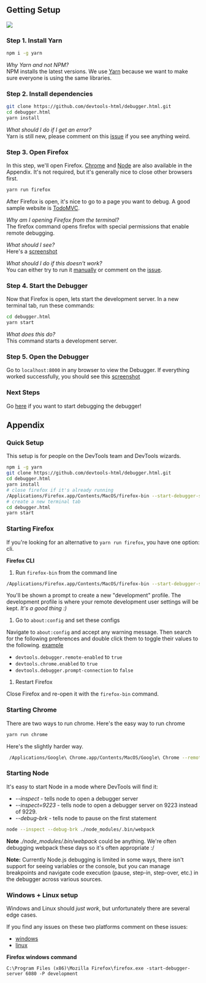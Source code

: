 ## Getting Setup

![][debugger-intro-gif]

### Step 1. Install Yarn

```bash
npm i -g yarn
```
*Why Yarn and not NPM?*  
NPM installs the latest versions. We use [Yarn][yarn] because we want to make sure everyone is using the same libraries.   

### Step 2. Install dependencies

```bash
git clone https://github.com/devtools-html/debugger.html.git
cd debugger.html
yarn install
```

*What should I do if I get an error?*  
Yarn is still new, please comment on this [issue][yarn-issue] if you see anything weird.

### Step 3. Open Firefox

In this step, we'll open Firefox. [Chrome](#starting-chrome) and [Node](#starting-node) are also available in the Appendix. It's not required, but it's generally nice to close other browsers first.

```bash
yarn run firefox
```

After Firefox is open, it's nice to go to a page you want to debug. A good sample website is [TodoMVC](http://todomvc.com/examples/vanillajs/).

*Why am I opening Firefox from the terminal?*  
The firefox command opens firefox with special permissions that enable remote debugging.

*What should I see?*  
Here's a [screenshot][done-screenshot]  

*What should I do if this doesn't work?*  
You can either try to run it [manually](#starting-firefox) or comment on the [issue](https://github.com/devtools-html/debugger.html/issues/1341).

### Step 4. Start the Debugger

Now that Firefox is open, lets start the development server. In a new terminal tab, run these commands:

```bash
cd debugger.html
yarn start
```

*What does this do?*  
This command starts a development server.

### Step 5. Open the Debugger

Go to `localhost:8000` in any browser to view the Debugger. If everything worked successfully, you should see this [screenshot](https://cloud.githubusercontent.com/assets/254562/20439428/7498808a-ad89-11e6-895d-d6db320c5009.png)

### Next Steps

Go [here](./debugging-the-debugger.md) if you want to start debugging the debugger!

## Appendix

### Quick Setup

This setup is for people on the DevTools team and DevTools wizards.

```bash
npm i -g yarn
git clone https://github.com/devtools-html/debugger.html.git
cd debugger.html
yarn install
# close firefox if it's already running
/Applications/Firefox.app/Contents/MacOS/firefox-bin --start-debugger-server 6080 -P development
# create a new terminal tab
cd debugger.html
yarn start
```

### Starting Firefox

If you're looking for an alternative to `yarn run firefox`, you have one option: cli.

**Firefox CLI**

1. Run `firefox-bin` from the command line
```bash
/Applications/Firefox.app/Contents/MacOS/firefox-bin --start-debugger-server 6080 -P development
```

You'll be shown a prompt to create a new "development" profile. The development profile is where your remote development user settings will be kept. *It's a good thing :)*

1. Go to `about:config` and set these configs

Navigate to `about:config` and accept any warning message. Then search for the following preferences and double click them to toggle their values to the following. [example](http://g.recordit.co/3VsHIooZ9q.gif)

* `devtools.debugger.remote-enabled` to `true`
* `devtools.chrome.enabled` to `true`
* `devtools.debugger.prompt-connection` to `false`

1. Restart Firefox

Close Firefox and re-open it with the `firefox-bin` command.

### Starting Chrome

There are two ways to run chrome. Here's the easy way to run chrome

```bash
yarn run chrome
```

Here's the slightly harder way.

```bash
 /Applications/Google\ Chrome.app/Contents/MacOS/Google\ Chrome --remote-debugging-port=9222 --no-first-run --user-data-dir=/tmp/chrome-dev-profile
```

### Starting Node

It's easy to start Node in a mode where DevTools will find it:

* *--inspect* - tells node to open a debugger server
* *--inspect=9223* - tells node to open a debugger server on 9223 instead of 9229.
* *--debug-brk* - tells node to pause on the first statement

```bash
node --inspect --debug-brk ./node_modules/.bin/webpack
```

**Note** *./node_modules/.bin/webpack* could be anything. We're often debugging webpack these days so it's often appropriate :/

**Note:** Currently Node.js debugging is limited in some ways, there isn't support for seeing variables or the console, but you can manage breakpoints and navigate code execution (pause, step-in, step-over, etc.) in the debugger across various sources.

### Windows + Linux setup

Windows and Linux should *just work*, but unfortunately there are several edge cases.

If you find any issues on these two platforms comment on these issues:
* [windows][windows-issue]
* [linux][linux-issue]

**Firefox windows command**
```
C:\Program Files (x86)\Mozilla Firefox\firefox.exe -start-debugger-server 6080 -P development
```

[debugger-intro-gif]:http://g.recordit.co/WjHZaXKifZ.gif
[done-screenshot]:https://cloud.githubusercontent.com/assets/254562/20439409/55e3994a-ad89-11e6-8e76-55e18c7c0d75.png

[linux-issue]:https://github.com/devtools-html/debugger.html/issues/1082
[windows-issue]:https://github.com/devtools-html/debugger.html/issues/1248
[yarn-issue]:https://github.com/devtools-html/debugger.html/issues/1216
[yarn]:https://yarnpkg.com
